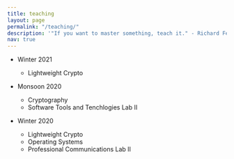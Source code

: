 ```yaml
---
title: teaching
layout: page
permalink: "/teaching/"
description: '"If you want to master something, teach it." - Richard Feynman'
nav: true
---
```


* Winter 2021
	*  Lightweight Crypto

* Monsoon 2020
	* Cryptography
	* Software Tools and Tenchlogies Lab II

* Winter 2020
	* Lightweight Crypto
	* Operating Systems
	* Professional Communications Lab II
